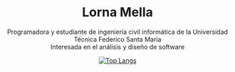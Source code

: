 <div align="center">
  <h1> Lorna Mella </h1>
  <p> 
    Programadora y estudiante de ingeniería civil informática de la Universidad Técnica Federico Santa Maria <br/>
    Interesada en el análisis y diseño de software 
  </p>
  
[![Top Langs](https://github-readme-stats.vercel.app/api/top-langs/?username=lmellan&layout=donut-vertical&theme=transparent&hide_border=true&cache_seconds=60)](https://github.com/lmellan/github-readme-stats)



</div>
